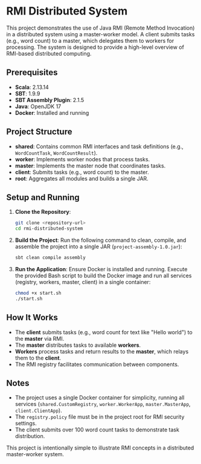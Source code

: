 # RMI Distributed System

This project demonstrates the use of Java RMI (Remote Method Invocation) in a distributed system using a master-worker model. A client submits tasks (e.g., word count) to a master, which delegates them to workers for processing. The system is designed to provide a high-level overview of RMI-based distributed computing.

## Prerequisites

- **Scala**: 2.13.14
- **SBT**: 1.9.9
- **SBT Assembly Plugin**: 2.1.5
- **Java**: OpenJDK 17
- **Docker**: Installed and running

## Project Structure

- **shared**: Contains common RMI interfaces and task definitions (e.g., `WordCountTask`, `WordCountResult`).
- **worker**: Implements worker nodes that process tasks.
- **master**: Implements the master node that coordinates tasks.
- **client**: Submits tasks (e.g., word count) to the master.
- **root**: Aggregates all modules and builds a single JAR.

## Setup and Running

1. **Clone the Repository**:
   ```bash
   git clone <repository-url>
   cd rmi-distributed-system
   ```

2. **Build the Project**:
   Run the following command to clean, compile, and assemble the project into a single JAR (`project-assembly-1.0.jar`):
   ```bash
   sbt clean compile assembly
   ```

3. **Run the Application**:
   Ensure Docker is installed and running. Execute the provided Bash script to build the Docker image and run all services (registry, workers, master, client) in a single container:
   ```bash
   chmod +x start.sh
   ./start.sh
   ```

## How It Works

- The **client** submits tasks (e.g., word count for text like "Hello world") to the **master** via RMI.
- The **master** distributes tasks to available **workers**.
- **Workers** process tasks and return results to the **master**, which relays them to the **client**.
- The RMI registry facilitates communication between components.

## Notes

- The project uses a single Docker container for simplicity, running all services (`shared.CustomRegistry`, `worker.WorkerApp`, `master.MasterApp`, `client.ClientApp`).
- The `registry.policy` file must be in the project root for RMI security settings.
- The client submits over 100 word count tasks to demonstrate task distribution.

This project is intentionally simple to illustrate RMI concepts in a distributed master-worker system.